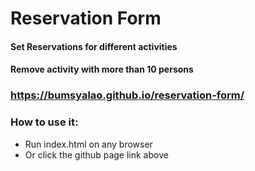 # Reservation Form

#### Set Reservations for different activities
#### Remove activity with more than 10 persons

### https://bumsyalao.github.io/reservation-form/

### How to use it:
- Run index.html on any browser
- Or click the github page link above

